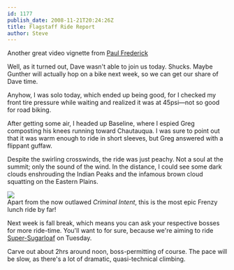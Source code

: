 ```yaml
---
id: 1177
publish_date: 2008-11-21T20:24:26Z
title: Flagstaff Ride Report
author: Steve
---
```

  
Another great video vignette from [Paul Frederick](http://vimeo.com/user434753)

Well, as it turned out, Dave wasn't able to join us today. Shucks. Maybe Gunther will actually hop on a bike next week, so we can get our share of Dave time.

Anyhow, I was solo today, which ended up being good, for I checked my front tire pressure while waiting and realized it was at 45psi—not so good for road biking.

After getting some air, I headed up Baseline, where I espied Greg composting his knees running toward Chautauqua. I was sure to point out that it was warm enough to ride in short sleeves, but Greg answered with a flippant guffaw.

Despite the swirling crosswinds, the ride was just peachy. Not a soul at the summit; only the sound of the wind. In the distance, I could see some dark clouds enshrouding the Indian Peaks and the infamous brown cloud squatting on the Eastern Plains.

[![](http://www.flagstafffrenzy.org/wp-content/uploads/2008/10/super-sugar.jpg)](http://maps.google.com/maps?f=d&source=s_d&saddr=1720+Pleasant+St,+Boulder,+CO+80309+(Imaging+Services)&daddr=Broadway+St+and+CO-93+to:40.023671,-105.329533+to:Fourmile+Canyon+and+Poorman+Rd+to:Crisman,+CO+to:40.037801,-105.376396+to:Escape+Route+to:Sugarloaf+Road+and+Mountain+Meadows+Rd+to:University+Ave&geocode=Fe5-YgIdaY65-SFjNV0AaBMb4Q%3BFUCYYgIdwJC5-SlLs6zhJexrhzGFnHBJ-cDGhw%3B%3BFQvaYgIdi6S4-SmHkXYra-lrhzHjhej22C2ZIw%3BFXP5YgIdGlC4-SktsAe5qelrhzF-EHFp8CFsKg%3BFantYgIddBW4-Q%3BFQ7nYgIdaha4-Q%3BFRmhYgIdYOe3-Sld6fDF7elrhzEeBhBikYVcVg%3BFfmCYgIdhIm5-Snrox4qO-xrhzHEjUuM9KjdcQ&hl=en&mra=dme&mrcr=1,2&mrsp=2&sz=13&sll=40.023145,-105.333495&sspn=0.075587,0.138874&ie=UTF8&t=p&z=13)  
Apart from the now outlawed _Criminal Intent_, this is the most epic Frenzy lunch ride by far!

Next week is fall break, which means you can ask your respective bosses for more ride-time. You'll want to for sure, because we're aiming to ride [Super-Sugarloaf](http://maps.google.com/maps?f=d&source=s_d&saddr=1720+Pleasant+St,+Boulder,+CO+80309+(Imaging+Services)&daddr=Broadway+St+and+CO-93+to:40.023671,-105.329533+to:Fourmile+Canyon+and+Poorman+Rd+to:Crisman,+CO+to:40.037801,-105.376396+to:Escape+Route+to:Sugarloaf+Road+and+Mountain+Meadows+Rd+to:University+Ave&geocode=Fe5-YgIdaY65-SFjNV0AaBMb4Q%3BFUCYYgIdwJC5-SlLs6zhJexrhzGFnHBJ-cDGhw%3B%3BFQvaYgIdi6S4-SmHkXYra-lrhzHjhej22C2ZIw%3BFXP5YgIdGlC4-SktsAe5qelrhzF-EHFp8CFsKg%3BFantYgIddBW4-Q%3BFQ7nYgIdaha4-Q%3BFRmhYgIdYOe3-Sld6fDF7elrhzEeBhBikYVcVg%3BFfmCYgIdhIm5-Snrox4qO-xrhzHEjUuM9KjdcQ&hl=en&mra=dme&mrcr=1,2&mrsp=2&sz=13&sll=40.023145,-105.333495&sspn=0.075587,0.138874&ie=UTF8&t=p&z=13) on Tuesday.

Carve out about 2hrs around noon, boss-permitting of course. The pace will be slow, as there's a lot of dramatic, quasi-technical climbing.